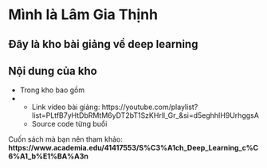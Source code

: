 # Mình là Lâm Gia Thịnh

## Đây là kho bài giảng về deep learning 
## Nội dung của kho
* Trong kho bao gồm 
* <ul>
    <li> Link video bài giảng: https://youtube.com/playlist?list=PLtfB7yHtDbRMtM6yDT2bT1SzKHrll_Gr_&si=d5eghhIH9UrhggsA
    <li> Source code từng buổi 
  </ul>

<p>Cuốn sách mà bạn nên tham khảo: <b>https://www.academia.edu/41417553/S%C3%A1ch_Deep_Learning_c%C6%A1_b%E1%BA%A3n</b></p>